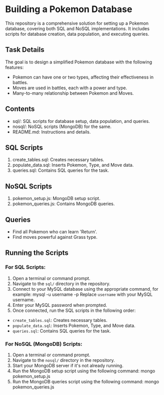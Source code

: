 # Building a Pokemon Database
This repository is a comprehensive solution for setting up a Pokemon database, covering both SQL and NoSQL implementations. It includes scripts for database creation, data population, and executing queries.

## Task Details
The goal is to design a simplified Pokemon database with the following features:

  - Pokemon can have one or two types, affecting their effectiveness in battles.
  - Moves are used in battles, each with a power and type.
  - Many-to-many relationship between Pokemon and Moves.
  
## Contents
  * sql/: SQL scripts for database setup, data population, and queries.
  * nosql/: NoSQL scripts (MongoDB) for the same.
  * README.md: Instructions and details.

## SQL Scripts
  1. create_tables.sql: Creates necessary tables.
  2. populate_data.sql: Inserts Pokemon, Type, and Move data.
  3. queries.sql: Contains SQL queries for the task.

## NoSQL Scripts
  1. pokemon_setup.js: MongoDB setup script.
  2. pokemon_queries.js: Contains MongoDB queries.
  
## Queries
  - Find all Pokemon who can learn 'Return'.
  - Find moves powerful against Grass type.

## Running the Scripts

### For SQL Scripts:
1. Open a terminal or command prompt.
2. Navigate to the `sql/` directory in the repository.
3. Connect to your MySQL database using the appropriate command, for example:
  mysql -u username -p
Replace `username` with your MySQL username.
4. Enter your MySQL password when prompted.
5. Once connected, run the SQL scripts in the following order:
- `create_tables.sql`: Creates necessary tables.
- `populate_data.sql`: Inserts Pokemon, Type, and Move data.
- `queries.sql`: Contains SQL queries for the task.

### For NoSQL (MongoDB) Scripts:
1. Open a terminal or command prompt.
2. Navigate to the `nosql/` directory in the repository.
3. Start your MongoDB server if it's not already running.
4. Run the MongoDB setup script using the following command:
  mongo pokemon_setup.js
5. Run the MongoDB queries script using the following command:
  mongo pokemon_queries.js
